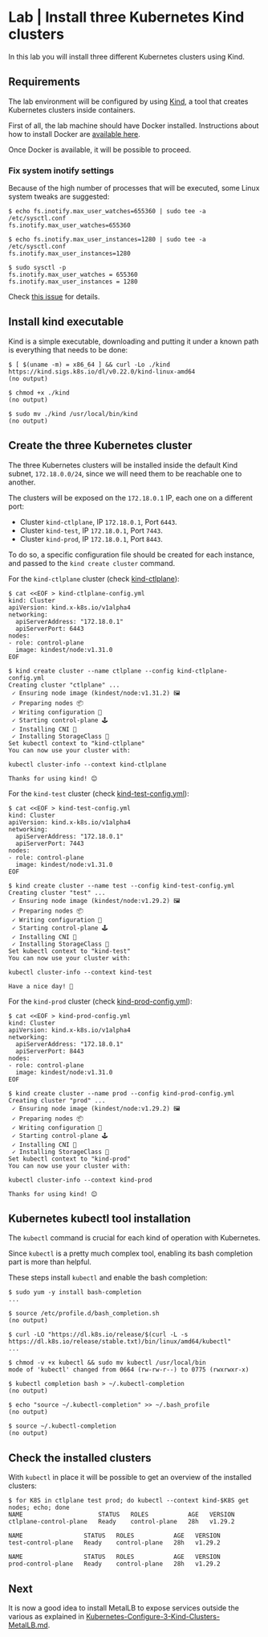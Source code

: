# Lab | Install three Kubernetes Kind clusters

In this lab you will install three different Kubernetes clusters using Kind.

## Requirements

The lab environment will be configured by using
[Kind](https://kind.sigs.k8s.io/), a tool that creates Kubernetes clusters
inside containers.

First of all, the lab machine should have Docker installed. Instructions about
how to install Docker are [available here](../../Common/Containers-Install-Docker.md).

Once Docker is available, it will be possible to proceed.

### Fix system inotify settings

Because of the high number of processes that will be executed, some Linux system
tweaks are suggested:

```console
$ echo fs.inotify.max_user_watches=655360 | sudo tee -a /etc/sysctl.conf
fs.inotify.max_user_watches=655360

$ echo fs.inotify.max_user_instances=1280 | sudo tee -a /etc/sysctl.conf
fs.inotify.max_user_instances=1280

$ sudo sysctl -p
fs.inotify.max_user_watches = 655360
fs.inotify.max_user_instances = 1280
```

Check [this issue](https://github.com/kubernetes-sigs/kind/issues/2744) for
details.

## Install kind executable

Kind is a simple executable, downloading and putting it under a known path is
everything that needs to be done:

```console
$ [ $(uname -m) = x86_64 ] && curl -Lo ./kind https://kind.sigs.k8s.io/dl/v0.22.0/kind-linux-amd64
(no output)

$ chmod +x ./kind
(no output)

$ sudo mv ./kind /usr/local/bin/kind
(no output)
```

## Create the three Kubernetes cluster

The three Kubernetes clusters will be installed inside the default Kind subnet,
`172.18.0.0/24`, since we will need them to be reachable one to another.

The clusters will be exposed on the `172.18.0.1` IP, each one on a different
port:

- Cluster `kind-ctlplane`, IP `172.18.0.1`, Port `6443`.
- Cluster `kind-test`, IP `172.18.0.1`, Port `7443`.
- Cluster `kind-prod`, IP `172.18.0.1`, Port `8443`.

To do so, a specific configuration file should be created for each instance,
and passed to the `kind create cluster` command.

For the `kind-ctlplane` cluster (check [kind-ctlplane](kind-ctlplane-config.yml)):

```console
$ cat <<EOF > kind-ctlplane-config.yml
kind: Cluster
apiVersion: kind.x-k8s.io/v1alpha4
networking:
  apiServerAddress: "172.18.0.1"
  apiServerPort: 6443
nodes:
- role: control-plane
  image: kindest/node:v1.31.0
EOF

$ kind create cluster --name ctlplane --config kind-ctlplane-config.yml
Creating cluster "ctlplane" ...
 ✓ Ensuring node image (kindest/node:v1.31.2) 🖼
 ✓ Preparing nodes 📦
 ✓ Writing configuration 📜
 ✓ Starting control-plane 🕹️
 ✓ Installing CNI 🔌
 ✓ Installing StorageClass 💾
Set kubectl context to "kind-ctlplane"
You can now use your cluster with:

kubectl cluster-info --context kind-ctlplane

Thanks for using kind! 😊
```

For the `kind-test` cluster (check [kind-test-config.yml](kind-test-config.yml)):

```console
$ cat <<EOF > kind-test-config.yml
kind: Cluster
apiVersion: kind.x-k8s.io/v1alpha4
networking:
  apiServerAddress: "172.18.0.1"
  apiServerPort: 7443
nodes:
- role: control-plane
  image: kindest/node:v1.31.0
EOF

$ kind create cluster --name test --config kind-test-config.yml
Creating cluster "test" ...
 ✓ Ensuring node image (kindest/node:v1.29.2) 🖼
 ✓ Preparing nodes 📦
 ✓ Writing configuration 📜
 ✓ Starting control-plane 🕹️
 ✓ Installing CNI 🔌
 ✓ Installing StorageClass 💾
Set kubectl context to "kind-test"
You can now use your cluster with:

kubectl cluster-info --context kind-test

Have a nice day! 👋
```

For the `kind-prod` cluster (check [kind-prod-config.yml](kind-prod-config.yml)):

```console
$ cat <<EOF > kind-prod-config.yml
kind: Cluster
apiVersion: kind.x-k8s.io/v1alpha4
networking:
  apiServerAddress: "172.18.0.1"
  apiServerPort: 8443
nodes:
- role: control-plane
  image: kindest/node:v1.31.0
EOF

$ kind create cluster --name prod --config kind-prod-config.yml
Creating cluster "prod" ...
 ✓ Ensuring node image (kindest/node:v1.29.2) 🖼
 ✓ Preparing nodes 📦
 ✓ Writing configuration 📜
 ✓ Starting control-plane 🕹️
 ✓ Installing CNI 🔌
 ✓ Installing StorageClass 💾
Set kubectl context to "kind-prod"
You can now use your cluster with:

kubectl cluster-info --context kind-prod

Thanks for using kind! 😊
```

## Kubernetes kubectl tool installation

The `kubectl` command is crucial for each kind of operation with Kubernetes.

Since `kubectl` is a pretty much complex tool, enabling its bash completion part
is more than helpful.

These steps install `kubectl` and enable the bash completion:

```console
$ sudo yum -y install bash-completion
...

$ source /etc/profile.d/bash_completion.sh
(no output)

$ curl -LO "https://dl.k8s.io/release/$(curl -L -s https://dl.k8s.io/release/stable.txt)/bin/linux/amd64/kubectl"
...

$ chmod -v +x kubectl && sudo mv kubectl /usr/local/bin
mode of 'kubectl' changed from 0664 (rw-rw-r--) to 0775 (rwxrwxr-x)

$ kubectl completion bash > ~/.kubectl-completion
(no output)

$ echo "source ~/.kubectl-completion" >> ~/.bash_profile
(no output)

$ source ~/.kubectl-completion
(no output)
```

## Check the installed clusters

With `kubectl` in place it will be possible to get an overview of the installed
clusters:

```console
$ for K8S in ctlplane test prod; do kubectl --context kind-$K8S get nodes; echo; done
NAME                     STATUS   ROLES           AGE   VERSION
ctlplane-control-plane   Ready    control-plane   28h   v1.29.2

NAME                 STATUS   ROLES           AGE   VERSION
test-control-plane   Ready    control-plane   28h   v1.29.2

NAME                 STATUS   ROLES           AGE   VERSION
prod-control-plane   Ready    control-plane   28h   v1.29.2
```

## Next

It is now a good idea to install MetalLB to expose services outside the various
as explained in [Kubernetes-Configure-3-Kind-Clusters-MetalLB.md](Kubernetes-Configure-3-Kind-Clusters-MetalLB.md).
